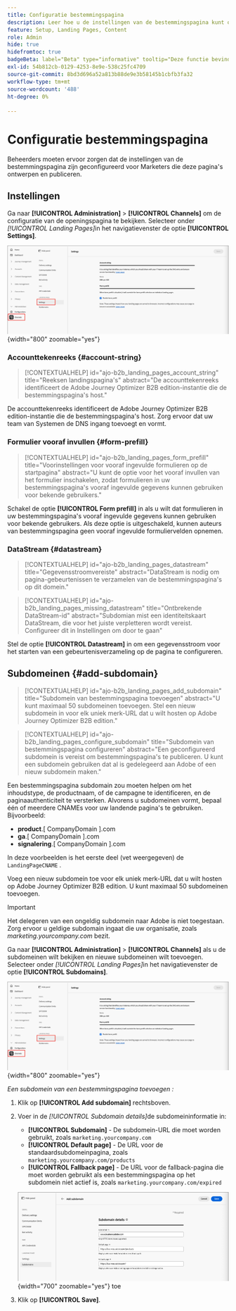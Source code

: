 ```yaml
---
title: Configuratie bestemmingspagina
description: Leer hoe u de instellingen van de bestemmingspagina kunt openen en configureren, zodat uw marketingteam webpagina's kan ontwerpen en publiceren ter ondersteuning van hun campagnes.
feature: Setup, Landing Pages, Content
role: Admin
hide: true
hidefromtoc: true
badgeBeta: label="Beta" type="informative" tooltip="Deze functie bevindt zich momenteel in een beperkte bètaversie"
exl-id: 54b812cb-0129-4253-8e9e-538c25fc4709
source-git-commit: 8bd3d696a52a813b88de9e3b58145b1cbfb3fa32
workflow-type: tm+mt
source-wordcount: '488'
ht-degree: 0%

---
```


# Configuratie bestemmingspagina

Beheerders moeten ervoor zorgen dat de instellingen van de bestemmingspagina zijn geconfigureerd voor Marketers die deze pagina&#39;s ontwerpen en publiceren.

## Instellingen

Ga naar **[!UICONTROL Administration]** > **[!UICONTROL Channels]** om de configuratie van de openingspagina te bekijken. Selecteer onder _[!UICONTROL Landing Pages]_&#x200B;in het navigatievenster de optie **[!UICONTROL Settings]**.

![ het Bestaan van pagina montages ](./assets/config-landing-pages-settings.png){width="800" zoomable="yes"}

### Accounttekenreeks {#account-string}

>[!CONTEXTUALHELP]
>id="ajo-b2b_landing_pages_account_string"
>title="Reeksen landingspagina&#39;s"
>abstract="De accounttekenreeks identificeert de Adobe Journey Optimizer B2B edition-instantie die de bestemmingspagina&#39;s host."

De accounttekenreeks identificeert de Adobe Journey Optimizer B2B edition-instantie die de bestemmingspagina&#39;s host. Zorg ervoor dat uw team van Systemen de DNS ingang toevoegt en vormt.

### Formulier vooraf invullen {#form-prefill}

>[!CONTEXTUALHELP]
>id="ajo-b2b_landing_pages_form_prefill"
>title="Voorinstellingen voor vooraf ingevulde formulieren op de startpagina"
>abstract="U kunt de optie voor het vooraf invullen van het formulier inschakelen, zodat formulieren in uw bestemmingspagina&#39;s vooraf ingevulde gegevens kunnen gebruiken voor bekende gebruikers."

Schakel de optie **[!UICONTROL Form prefill]** in als u wilt dat formulieren in uw bestemmingspagina&#39;s vooraf ingevulde gegevens kunnen gebruiken voor bekende gebruikers. Als deze optie is uitgeschakeld, kunnen auteurs van bestemmingspagina geen vooraf ingevulde formuliervelden opnemen.

### DataStream {#datastream}

>[!CONTEXTUALHELP]
>id="ajo-b2b_landing_pages_datastream"
>title="Gegevensstroomvereiste"
>abstract="DataStream is nodig om pagina-gebeurtenissen te verzamelen van de bestemmingspagina&#39;s op dit domein."

>[!CONTEXTUALHELP]
>id="ajo-b2b_landing_pages_missing_datastream"
>title="Ontbrekende DataStream-id"
>abstract="Subdomian mist een identiteitskaart DataStream, die voor het juiste verpletteren wordt vereist. Configureer dit in Instellingen om door te gaan"

Stel de optie **[!UICONTROL Datastream]** in om een gegevensstroom voor het starten van een gebeurtenisverzameling op de pagina te configureren.

## Subdomeinen {#add-subdomain}

>[!CONTEXTUALHELP]
>id="ajo-b2b_landing_pages_add_subdomain"
>title="Subdomein van bestemmingspagina toevoegen"
>abstract="U kunt maximaal 50 subdomeinen toevoegen. Stel een nieuw subdomein in voor elk uniek merk-URL dat u wilt hosten op Adobe Journey Optimizer B2B edition."

>[!CONTEXTUALHELP]
>id="ajo-b2b_landing_pages_configure_subdomain"
>title="Subdomein van bestemmingspagina configureren"
>abstract="Een geconfigureerd subdomein is vereist om bestemmingspagina&#39;s te publiceren. U kunt een subdomein gebruiken dat al is gedelegeerd aan Adobe of een nieuw subdomein maken."

Een bestemmingspagina subdomain zou moeten helpen om het inhoudstype, de productnaam, of de campagne te identificeren, en de paginaauthenticiteit te versterken. Alvorens u subdomeinen vormt, bepaal één of meerdere CNAMEs voor uw landende pagina&#39;s te gebruiken. Bijvoorbeeld:

* **product**.[ CompanyDomain ].com
* **ga**.[ CompanyDomain ].com
* **signalering**.[ CompanyDomain ].com

In deze voorbeelden is het eerste deel (vet weergegeven) de `LandingPageCNAME` .

Voeg een nieuw subdomein toe voor elk uniek merk-URL dat u wilt hosten op Adobe Journey Optimizer B2B edition. U kunt maximaal 50 subdomeinen toevoegen.

>[!IMPORTANT]
>
>Het delegeren van een ongeldig subdomein naar Adobe is niet toegestaan. Zorg ervoor u geldige subdomain ingaat die uw organisatie, zoals _marketing.yourcompany.com_ bezit.

Ga naar **[!UICONTROL Administration]** > **[!UICONTROL Channels]** als u de subdomeinen wilt bekijken en nieuwe subdomeinen wilt toevoegen. Selecteer onder _[!UICONTROL Landing Pages]_&#x200B;in het navigatievenster de optie **[!UICONTROL Subdomains]**.

![ het Bestaan van pagina subdomeinen ](./assets/config-landing-pages-settings.png){width="800" zoomable="yes"}

_Een subdomein van een bestemmingspagina toevoegen :_

1. Klik op **[!UICONTROL Add subdomain]** rechtsboven.

1. Voer in de _[!UICONTROL Subdomain details]_&#x200B;de subdomeininformatie in:

   * **[!UICONTROL Subdomain]** - De subdomein-URL die moet worden gebruikt, zoals `marketing.yourcompany.com`
   * **[!UICONTROL Default page]** - De URL voor de standaardsubdomeinpagina, zoals `marketing.yourcompany.com/products`
   * **[!UICONTROL Fallback page]** - De URL voor de fallback-pagina die moet worden gebruikt als een bestemmingspagina op het subdomein niet actief is, zoals `marketing.yourcompany.com/expired`

   ![ voeg het landen pagina subdomain ](./assets/config-landing-pages-add-subdomain.png){width="700" zoomable="yes"} toe

1. Klik op **[!UICONTROL Save]**.

